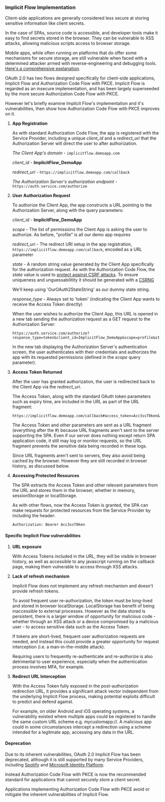 

### Implicit Flow Implementation 

Client-side applications are generally considered less secure at storing sensitive information like client secrets. 

In the case of SPAs, source code is accessible, and developer tools make it easy to find secrets stored in the browser. They can be vulnerable to XSS attacks, allowing malicious scripts access to browser storage.

Mobile apps, while often running on platforms that do offer some mechanisms for secure storage, are still vulnerable when faced with a determined attacker armed with reverse-engineering and debugging tools. [Here's a comprehensive explanation](https://ivrodriguez.com/why-embedding-secrets-in-mobile-apps-is-not-a-good-idea/).

OAuth 2.0 has two flows designed specifically for client-side applications, Implicit Flow and Authorization Code Flow with PKCE. Implicit Flow is regarded as an insecure implementation, and has been largely superseeded by the more secure Authorization Code Flow with PKCE.

However let's briefly examine Implicit Flow's implementation and it's vulnerabilities, then show how Authorization Code Flow with PKCE improves on it.


1) **App Registration**

    As with standard Authorization Code Flow, the app is registered with the Service Provider, including a unique *client_id* and a *redirect_uri* that the Authorization Server will direct the user to after authorization.

    *The Client App's domain* - `implicitflow.demoapp.com`

    *client_id* - **ImplicitFlow_DemoApp**
    
    *redirect_uri* - `https://implicitflow.demoapp.com/callback`
    
    *The Authorization Server's authorization endpoint* - `https://auth.service.com/authorize`

2) **User Authorization Request**

    To authorize the Client App, the app constructs a URL pointing to the Authorization Server, along with the query parameters:

    *client_id* - **ImplicitFlow_DemoApp**

    *scope* - The list of permissions the Client App is asking the user to authorize. As before, "profile" is all our demo app requires

    *redirect_uri* - The redirect URI setup in the app registration, `https://implicitflow.demoapp.com/callback`, encoded as a URL parameter

    *state* - A random string value generated by the Client App specifically for the authorization request. As with the Authorization Code Flow, the *state* value is used to [protect against CSRF attacks](#csrf). To ensure uniqueness and unguessabilitity it should be generated with a [CSRNG](https://en.wikipedia.org/wiki/Cryptographically_secure_pseudorandom_number_generator)
    
    We'll keep using 'OurOAuth2StateString' as our dummy state string.

    *response_type* - Always set to 'token' (indicating the Client App wants to receive the Access Token directly)

    When the user wishes to authorize the Client App, this URL is opened in a new tab sending the authorization request as a GET request to the Authorization Server:

    ```
    https://auth.service.com/authorize?response_type=token&client_id=ImplicitFlow_DemoApp&scope=profile&state=OurOAuth2StateString&redirect_uri=https%3A%2F%2Fimplicitflow.demoapp.com%2Fcallback
    ```
    
    In the new tab displaying the Authorization Server's authentication screen, the user authenticates with their credentials and authorizes the app with its requested permissions (defined in the *scope* query parameter).

3) **Access Token Returned** 

    After the user has granted authorization, the user is redirected back to the Client App via the *redirect_uri*. 

    The Access Token, along with the standard OAuth token parameters such as expiry time, are included in the URL as part of the URL fragment:

    ```
    https://implicitflow.demoapp.com/callback#access_token=Acc3ssT0ken&token_type=Bearer&expires_in=3600&state=OurOAuth2StateString
    ```
    The Access Token and other parameters are sent as a URL fragment (everything after the #) because URL fragments aren't sent to the server supporting the SPA. Even if our server does nothing except return SPA application code, it still may log or monitor requests, so the URL fragment prevents the sensitive data being recorded in these logs. 

    Since URL fragments aren't sent to servers, they also avoid being cached by the browser. However they are still recorded in browser history, as discussed below.

4) **Accessing Protected Resources**

    The SPA extracts the Access Token and other relevant parameters from the URL and stores them in the browser, whether in memory, sessionStorage or localStorage.

    As with other flows, now the Access Token is granted, the SPA can make requests for protected resources from the Service Provider by including the header:

    ```
    Authorization: Bearer Acc3ssT0ken 
    ```

#### Specific Implicit Flow vulnerabilities

1) **URL exposure**

    With Access Tokens included in the URL, they will be visible in browser history, as well as accessible to any javascript running on the callback page, making them vulnerable to access through XSS attacks.  

2) **Lack of refresh mechanism**

    Implicit Flow does not implement any refresh mechanism and doesn't provide refresh tokens. 

    To avoid frequent user re-authorization, the token must be long-lived and stored in browser localStorage. LocalStorage has benefit of being inaccessible to external processes. However as the data stored is persistent, there is a larger window of opportunity for malicious code - whether through an XSS attack or a device compromised by a malicious user - to access sensitive data such as the Access Token.

    If tokens are short-lived, frequent user authorization requests are needed, and instead this could provide a greater opportunity for request interception (i.e. a man-in-the-middle attack). 

    Requiring users to frequently re-authenticate and re-authorize is also detrimental to user experience, especially when the authentication process involves MFA, for example.

3) **Redirect URL Interception**

    With the Access Token fully exposed in the post-authorization redirection URL, it provides a significant attack vector independent from the underlying Implicit Flow process, making potential exploits difficult to predict and defend against.

    For example, on older Android and iOS operating systems, a vulnerability existed where multiple apps could be registered to handle the same custom URL scheme e.g. mycustomapp://. A malicious app could in some circumstances intercept a redirection using a scheme intended for a legitmate app, accessing any data in the URL.

#### Deprecation

Due to its inherent vulnerabilities, OAuth 2.0 Implicit Flow has been deprecated, although it is still supported by many Service Providers, including [Spotify](https://developer.spotify.com/documentation/web-api/tutorials/implicit-flow) and [Microsoft Identity Platform](https://learn.microsoft.com/en-us/azure/active-directory/develop/v2-oauth2-implicit-grant-flow#prefer-the-auth-code-flow).

Instead Authorization Code Flow with PKCE is now the recommended standard for applications that cannot securely store a client secret.

Applications implementing Authorization Code Flow with PKCE avoid or mitigate the inherent vulnerabilities of Implicit Flow.


